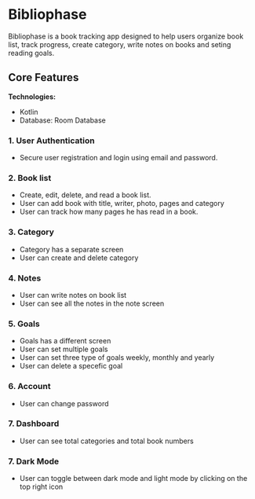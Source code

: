 # Bibliophase

Bibliophase is a book tracking app designed to help users organize book list, track progress, create category, write notes on books and seting reading goals.

## Core Features

**Technologies:**
- Kotlin
- Database: Room Database
  
### 1. User Authentication
- Secure user registration and login using email and password.


### 2. Book list

- Create, edit, delete, and read a book list.
- User can add book with title, writer, photo, pages and category
- User can track how many pages he has read in a book. 

### 3. Category
- Category has a separate screen
- User can create and delete category 


### 4. Notes
- User can write notes on book list
- User can see all the notes in the note screen


### 5. Goals
- Goals has a different screen
- User can set multiple goals
- User can set three type of goals weekly, monthly and yearly
- User can delete a specefic goal

### 6. Account
- User can change password

### 7. Dashboard
- User can see total categories and total book numbers

### 7. Dark Mode
- User can toggle between dark mode and light mode by clicking on the top right icon


